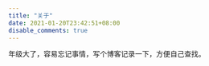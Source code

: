 ```yaml
---
title: "关于"
date: 2021-01-20T23:42:51+08:00
disable_comments: true
---
```


年级大了，容易忘记事情，写个博客记录一下，方便自己查找。